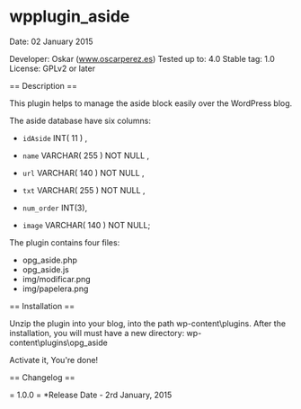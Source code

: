 wpplugin_aside
=================
Date: 02 January 2015

Developer: Oskar  (www.oscarperez.es)
Tested up to: 4.0
Stable tag: 1.0
License: GPLv2 or later

== Description ==

This plugin helps to manage the aside block easily over the WordPress blog.

The aside database have six columns:

- `idAside` INT( 11 ) , 

- `name` VARCHAR( 255 ) NOT NULL , 

- `url` VARCHAR( 140 ) NOT NULL , 

- `txt` VARCHAR( 255 ) NOT NULL , 

- `num_order` INT(3),
 
- `image` VARCHAR( 140 ) NOT NULL;


The plugin contains four files:
- opg_aside.php
- opg_aside.js
- img/modificar.png
- img/papelera.png

== Installation ==

Unzip the plugin into your blog, into the path wp-content\plugins.
After the installation, you will must have a new directory: wp-content\plugins\opg_aside

Activate it, 
You're done!

== Changelog ==

= 1.0.0 =
*Release Date - 2rd January, 2015